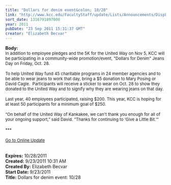 ```yaml
---
title: "Dollars for denim event&colon; 10/28"
link: "http://www.kcc.edu/FacultyStaff/update/Lists/Announcements/DispForm.aspx?ID=454"
sort_date: 1316791897000
year: 2011
pubDate: "23 Sep 2011 15:31:37 GMT"
creator: "Elizabeth Becvar"
---
```


<div><b>Body:</b> <div class="ExternalClass5E0D0ABFFDB34ACCBA2D3E2091EB150C"><div><font size="2">In addition to employee pledges and the 5K for the United Way on Nov 5, KCC will be participating in a community-wide promotion/event, &quot;Dollars for Denim&quot; Jeans Day on Friday, Oct. 28. </font></div><font size="2">
<div><br />To help United Way fund 45 charitable programs in 24 member agencies and to be able to wear jeans to work that day, bring a $5 donation to Mary Posing or David Cagle.  Participants will receive a sticker to wear on Oct. 28 to show they donated to the United Way and to signify why they are wearing jeans on that day. </div>
<div><br />Last year, 40 employees participated, raising $200. This year, KCC is hoping for at least 50 participants for a minimum goal of $250. </div>
<div><br />“On behalf of the United Way of Kankakee, we can't thank you enough for all of your ongoing support,” said David. “Thanks for continuing to ‘Give a Little Bit.’&quot; </font></div>
<div><font size="2"></font> </div>
<div><font size="2">***</font></div>
<div> </div>
<div><font size="2"><a href="/FacultyStaff/update/Pages/dailyupdate.aspx">Go to Online Update</a></font><font size="2"></font></div>
<div><font size="2"> </div>
<div><br /></div></font></div></div>
<div><b>Expires:</b> 10/28/2011</div>
<div><b>Created:</b> 9/23/2011 10:31 AM</div>
<div><b>Created By:</b> Elizabeth Becvar</div>
<div><b>Start Date:</b> 9/23/2011</div>
<div><b>Title:</b> Dollars for denim event: 10/28</div>

